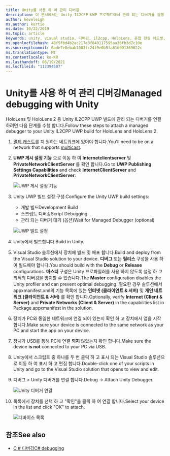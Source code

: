 ```yaml
---
title: Unity를 사용 하 여 관리 디버깅
description: 이 문서에서는 Unity IL2CPP UWP 프로젝트에서 관리 되는 디버거를 실행 하는 방법을 설명 합니다.
author: keveleigh
ms.author: kurtie
ms.date: 10/22/2019
ms.topic: article
keywords: unity, visual studio, 디버깅, il2cpp, HoloLens, 혼합 현실 헤드셋, windows mixed reality 헤드셋, 가상 현실 헤드셋, UWP
ms.openlocfilehash: 48f5fbd4b2ac217a3f840117595aa36fb3d7c10e
ms.sourcegitcommit: 6ade7e8ebab7003fc24f9e0b5fa81d091369622c
ms.translationtype: MT
ms.contentlocale: ko-KR
ms.lasthandoff: 06/19/2021
ms.locfileid: "112394507"
---
```

# <a name="managed-debugging-with-unity"></a><span data-ttu-id="c7f27-104">Unity를 사용 하 여 관리 디버깅</span><span class="sxs-lookup"><span data-stu-id="c7f27-104">Managed debugging with Unity</span></span>

<span data-ttu-id="c7f27-105">HoloLens 및 HoloLens 2 용 Unity IL2CPP UWP 빌드에 관리 되는 디버거를 연결 하려면 다음 단계를 수행 합니다.</span><span class="sxs-lookup"><span data-stu-id="c7f27-105">Follow these steps to attach a managed debugger to your Unity IL2CPP UWP build for HoloLens and HoloLens 2.</span></span>

1. <span data-ttu-id="c7f27-106">[멀티 캐스트](https://en.wikipedia.org/wiki/Multicast)를 지 원하는 네트워크에 있어야 합니다.</span><span class="sxs-lookup"><span data-stu-id="c7f27-106">You'll need to be on a network that supports [multicast](https://en.wikipedia.org/wiki/Multicast).</span></span>
2. <span data-ttu-id="c7f27-107">**UWP 게시 설정 기능** 으로 이동 하 여 **Internetclientserver** 및 **PrivateNetworkClientServer** 를 확인 합니다.</span><span class="sxs-lookup"><span data-stu-id="c7f27-107">Go to **UWP Publishing Settings Capabilities** and check **InternetClientServer** and **PrivateNetworkClientServer**:</span></span>

    ![UWP 게시 설정 기능](images/il2cpp-debugging-capabilities.png)

3. <span data-ttu-id="c7f27-109">Unity UWP 빌드 설정 구성:</span><span class="sxs-lookup"><span data-stu-id="c7f27-109">Configure the Unity UWP build settings:</span></span>
    - <span data-ttu-id="c7f27-110">개발 빌드</span><span class="sxs-lookup"><span data-stu-id="c7f27-110">Development Build</span></span>
    - <span data-ttu-id="c7f27-111">스크립트 디버깅</span><span class="sxs-lookup"><span data-stu-id="c7f27-111">Script Debugging</span></span>
    - <span data-ttu-id="c7f27-112">관리 되는 디버거 대기 (옵션)</span><span class="sxs-lookup"><span data-stu-id="c7f27-112">Wait for Managed Debugger (optional)</span></span>

    ![UWP 빌드 설정](images/il2cpp-debugging-build.png)

4. <span data-ttu-id="c7f27-114">Unity에서 빌드합니다.</span><span class="sxs-lookup"><span data-stu-id="c7f27-114">Build in Unity.</span></span>
5. <span data-ttu-id="c7f27-115">Visual Studio 솔루션에서 장치에 빌드 및 배포 합니다.</span><span class="sxs-lookup"><span data-stu-id="c7f27-115">Build and deploy from the Visual Studio solution to your device.</span></span> <span data-ttu-id="c7f27-116">**디버그** 또는 **릴리스** 구성을 사용 하 여 빌드해야 합니다.</span><span class="sxs-lookup"><span data-stu-id="c7f27-116">You should build with the **Debug** or **Release** configurations.</span></span> <span data-ttu-id="c7f27-117">**마스터** 구성은 Unity 프로파일러를 사용 하지 않도록 설정 하 고 최적의 디버깅을 방지할 수 있습니다.</span><span class="sxs-lookup"><span data-stu-id="c7f27-117">The **Master** configuration disables the Unity profiler and can prevent optimal debugging.</span></span> <span data-ttu-id="c7f27-118">필요한 경우 솔루션에서 appxmanifest.xml의 기능 목록에 있는 **인터넷 (클라이언트 & 서버)** 및 **개인 네트워크 (클라이언트 & 서버)** 를 확인 합니다.</span><span class="sxs-lookup"><span data-stu-id="c7f27-118">Optionally, verify **Internet (Client & Server)** and **Private Networks (Client & Server)** in the capabilities list in Package.appxmanifest in the solution.</span></span>
6. <span data-ttu-id="c7f27-119">장치가 PC와 동일한 네트워크에 연결 되어 있는지 확인 하 고 장치에서 앱을 시작 합니다.</span><span class="sxs-lookup"><span data-stu-id="c7f27-119">Make sure your device is connected to the same network as your PC and start the app on your device.</span></span>
7. <span data-ttu-id="c7f27-120">장치가 USB를 통해 PC에 연결 **되지** 않았는지 확인 합니다.</span><span class="sxs-lookup"><span data-stu-id="c7f27-120">Make sure the device **is not** connected to your PC via USB.</span></span>
8. <span data-ttu-id="c7f27-121">Unity에서 스크립트 중 하나를 두 번 클릭 하 고 표시 되는 Visual Studio 솔루션으로 이동 하 여 표시 하 고 편집 합니다.</span><span class="sxs-lookup"><span data-stu-id="c7f27-121">Double-click one of your scripts in Unity and go to the Visual Studio solution that opens to view and edit.</span></span>
9. <span data-ttu-id="c7f27-122">디버그 > Unity 디버거를 연결 합니다.</span><span class="sxs-lookup"><span data-stu-id="c7f27-122">Debug -> Attach Unity Debugger.</span></span>

    ![Unity 디버거 연결](images/il2cpp-debugging-attach.png)

10. <span data-ttu-id="c7f27-124">목록에서 장치를 선택 하 고 "확인"을 클릭 하 여 연결 합니다.</span><span class="sxs-lookup"><span data-stu-id="c7f27-124">Select your device in the list and click "OK" to attach.</span></span>

    ![디바이스 목록](images/il2cpp-debugging-machines.png)

## <a name="see-also"></a><span data-ttu-id="c7f27-126">참조</span><span class="sxs-lookup"><span data-stu-id="c7f27-126">See also</span></span> 

* [<span data-ttu-id="c7f27-127">C # 디버깅</span><span class="sxs-lookup"><span data-stu-id="c7f27-127">C# debugging</span></span>](/visualstudio/get-started/csharp/tutorial-debugger)
